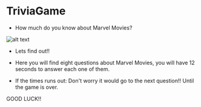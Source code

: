 # TriviaGame

* How much do you know about Marvel Movies?

![alt text](https://cdn3.movieweb.com/i/article/VKaINZMDPBuBoZCnbOyKo2Mi7z0Fqc/1200:100/Marvel-Movies-Release-Slate-2021-2022-Mcu.jpg)

* Lets find out!! 

* Here you will find eight questions about Marvel Movies, you will have 12 seconds to answer each one of them.

* If the times runs out: Don't worry it would go to the next question!! Until the game is over.

GOOD LUCK!!


